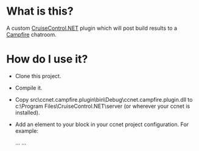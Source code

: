 # What is this?

A custom [CruiseControl.NET](http://ccnet.thoughtworks.com/) plugin which will post build results to a [Campfire](http://www.campfirenow.com) chatroom.

# How do I use it?

* Clone this project.
* Compile it.
* Copy src\ccnet.campfire.plugin\bin\Debug\ccnet.campfire.plugin.dll to c:\Program Files\CruiseControl.NET\server (or wherever your ccnet is installed).
* Add an element to your <publishers> block in your ccnet project configuration. For example:

    <cruisecontrol>
	  <project name="whatever">
	      ...
		  ...
	    <publishers>
	      <campfire 
		    account-name="the bit before .campfirenow in your campfire URL" 
			auth-token="the campfire API token of the user that the plugin should post as" 
			room-id="number at end of campfire room URL" />
	      <xmllogger />
	    </publishers>
      </project>
    </cruisecontrol>